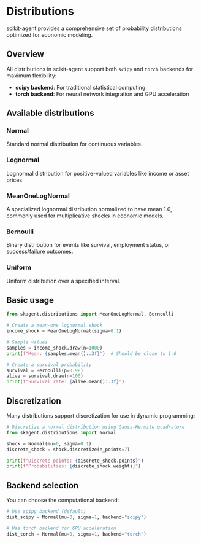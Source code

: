 # Distributions

scikit-agent provides a comprehensive set of probability distributions optimized for economic modeling.

## Overview

All distributions in scikit-agent support both `scipy` and `torch` backends for maximum flexibility:

- **scipy backend**: For traditional statistical computing
- **torch backend**: For neural network integration and GPU acceleration

## Available distributions

### Normal
Standard normal distribution for continuous variables.

### Lognormal
Lognormal distribution for positive-valued variables like income or asset prices.

### MeanOneLogNormal
A specialized lognormal distribution normalized to have mean 1.0, commonly used for multiplicative shocks in economic models.

### Bernoulli
Binary distribution for events like survival, employment status, or success/failure outcomes.

### Uniform
Uniform distribution over a specified interval.

## Basic usage

```python
from skagent.distributions import MeanOneLogNormal, Bernoulli

# Create a mean-one lognormal shock
income_shock = MeanOneLogNormal(sigma=0.1)

# Sample values
samples = income_shock.draw(n=1000)
print(f"Mean: {samples.mean():.3f}")  # Should be close to 1.0

# Create a survival probability
survival = Bernoulli(p=0.98)
alive = survival.draw(n=100)
print(f"Survival rate: {alive.mean():.3f}")
```

## Discretization

Many distributions support discretization for use in dynamic programming:

```python
# Discretize a normal distribution using Gauss-Hermite quadrature
from skagent.distributions import Normal

shock = Normal(mu=0, sigma=0.1)
discrete_shock = shock.discretize(n_points=7)

print(f"Discrete points: {discrete_shock.points}")
print(f"Probabilities: {discrete_shock.weights}")
```

## Backend selection

You can choose the computational backend:

```python
# Use scipy backend (default)
dist_scipy = Normal(mu=0, sigma=1, backend="scipy")

# Use torch backend for GPU acceleration
dist_torch = Normal(mu=0, sigma=1, backend="torch")
```
